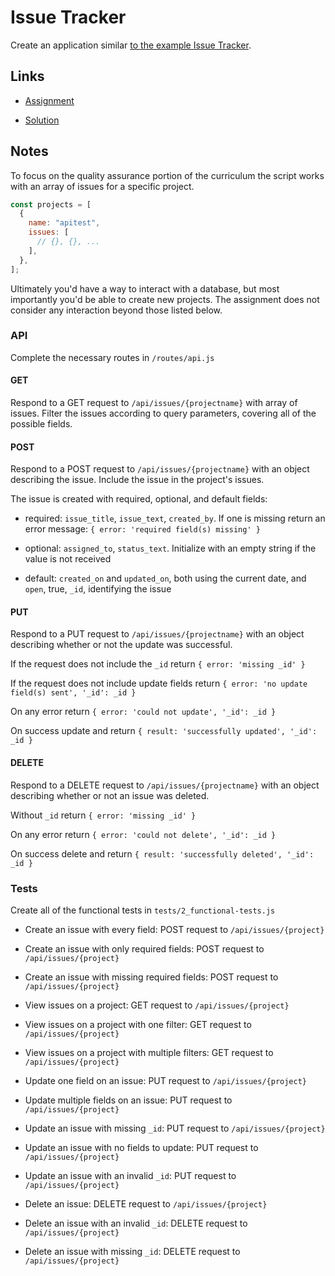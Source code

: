 # Issue Tracker

<!--
https://boilerplate-project-issuetracker.borntofrappe.repl.co

https://github.com/borntofrappe/quality-assurance/tree/master/issue-tracker
 -->

Create an application similar [to the example Issue Tracker](https://issue-tracker.freecodecamp.rocks/).

## Links

- [Assignment](https://www.freecodecamp.org/learn/quality-assurance/quality-assurance-projects/issue-tracker)

- [Solution](https://replit.com/@borntofrappe/boilerplate-project-issuetracker)

## Notes

To focus on the quality assurance portion of the curriculum the script works with an array of issues for a specific project.

```js
const projects = [
  {
    name: "apitest",
    issues: [
      // {}, {}, ...
    ],
  },
];
```

Ultimately you'd have a way to interact with a database, but most importantly you'd be able to create new projects. The assignment does not consider any interaction beyond those listed below.

### API

Complete the necessary routes in `/routes/api.js`

#### GET

Respond to a GET request to `/api/issues/{projectname}` with array of issues. Filter the issues according to query parameters, covering all of the possible fields.

#### POST

Respond to a POST request to `/api/issues/{projectname}` with an object describing the issue. Include the issue in the project's issues.

The issue is created with required, optional, and default fields:

- required: `issue_title`, `issue_text`, `created_by`. If one is missing return an error message: `{ error: 'required field(s) missing' }`

- optional: `assigned_to`, `status_text`. Initialize with an empty string if the value is not received

- default: `created_on` and `updated_on`, both using the current date, and `open`, true, `_id`, identifying the issue

#### PUT

Respond to a PUT request to `/api/issues/{projectname}` with an object describing whether or not the update was successful.

If the request does not include the `_id` return `{ error: 'missing _id' }`

If the request does not include update fields return `{ error: 'no update field(s) sent', '_id': _id }`

On any error return `{ error: 'could not update', '_id': _id }`

On success update and return `{ result: 'successfully updated', '_id': _id }`

#### DELETE

Respond to a DELETE request to `/api/issues/{projectname}` with an object describing whether or not an issue was deleted.

Without `_id` return `{ error: 'missing _id' }`

On any error return `{ error: 'could not delete', '_id': _id }`

On success delete and return `{ result: 'successfully deleted', '_id': _id }`

### Tests

Create all of the functional tests in `tests/2_functional-tests.js`

- Create an issue with every field: POST request to `/api/issues/{project}`

- Create an issue with only required fields: POST request to `/api/issues/{project}`

- Create an issue with missing required fields: POST request to `/api/issues/{project}`

- View issues on a project: GET request to `/api/issues/{project}`

- View issues on a project with one filter: GET request to `/api/issues/{project}`

- View issues on a project with multiple filters: GET request to `/api/issues/{project}`

- Update one field on an issue: PUT request to `/api/issues/{project}`

- Update multiple fields on an issue: PUT request to `/api/issues/{project}`

- Update an issue with missing `_id`: PUT request to `/api/issues/{project}`

- Update an issue with no fields to update: PUT request to `/api/issues/{project}`

- Update an issue with an invalid `_id`: PUT request to `/api/issues/{project}`

- Delete an issue: DELETE request to `/api/issues/{project}`

- Delete an issue with an invalid `_id`: DELETE request to `/api/issues/{project}`

- Delete an issue with missing `_id`: DELETE request to `/api/issues/{project}`
